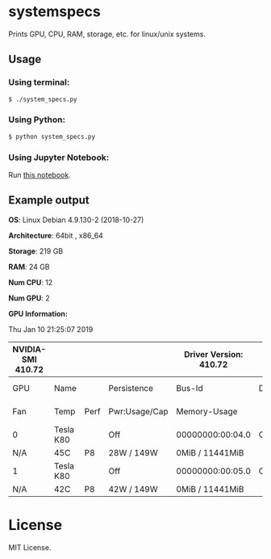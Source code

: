 # systemspecs
Prints GPU, CPU, RAM, storage, etc. for linux/unix systems.

## Usage

### Using terminal:
```bash
$ ./system_specs.py
```
### Using Python:
```bash
$ python system_specs.py
```

### Using Jupyter Notebook:
Run [this notebook](https://github.com/cgnorthcutt/systemspecs/blob/master/system_specs.ipynb).

## Example output


**OS**: Linux Debian 4.9.130-2 (2018-10-27)

**Architecture**: 64bit , x86_64

**Storage**: 219 GB

**RAM**: 24 GB

**Num CPU**: 12

**Num GPU**: 2

**GPU Information:**

Thu Jan 10 21:25:07 2019       

| NVIDIA-SMI 410.72 |           |      |               | Driver Version: 410.72 |        | CUDA Version: 10.0 |             |
|-------------------|-----------|------|---------------|------------------------|--------|--------------------|-------------|
| GPU               | Name      |      | Persistence   | Bus-Id                 | Disp.A | Volatile           | Uncorr. ECC |
| Fan               | Temp      | Perf | Pwr:Usage/Cap | Memory-Usage           |        | GPU-Util           | Compute M.  |
| 0                 | Tesla K80 |      | Off           | 00000000:00:04.0       | Off    |                    | 0           |
| N/A               | 45C       | P8   | 28W / 149W    | 0MiB / 11441MiB        |        | 0%                 | Default     |
| 1                 | Tesla K80 |      | Off           | 00000000:00:05.0       | Off    |                    | 0           |
| N/A               | 42C       | P8   | 42W / 149W    | 0MiB / 11441MiB        |        | 0%                 | Default     |


# License
MIT License. 
